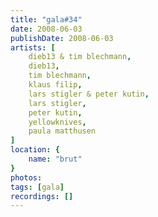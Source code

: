 ```yaml
---
title: "gala#34"
date: 2008-06-03
publishDate: 2008-06-03
artists: [
    dieb13 & tim blechmann,
    dieb13,
    tim blechmann,
    klaus filip,
    lars stigler & peter kutin,
    lars stigler,
    peter kutin,
    yellowknives,
    paula matthusen
]
location: {
    name: "brut"
}
photos:
tags: [gala]
recordings: []
---
```

